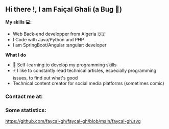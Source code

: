 ## Hi there !, I am Faiçal Ghali (a Bug 🐞)

**My skills 💻:**
- Web Back-end developper from Algeria 	:algeria: 
- I Code with Java/Python and PHP
- I am SpringBoot/Angular :angular: developer

**What I do**
- 📰  Self-learning to develop my programming skills
- ⚡ I like to constantly read technical articles, especially programming issues, to find out what's good
- Technical content creator for social media platforms (sometimes comic)

### Contact me at:


### Some statistics:

https://github.com/faycal-gh/faycal-gh/blob/main/faycal-gh.svg
